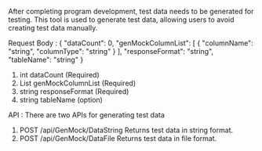 After completing program development, test data needs to be generated for testing. This tool is used to generate test data, allowing users to avoid creating test data manually.

Request Body :
{
  "dataCount": 0,
  "genMockColumnList": [
    {
      "columnName": "string",
      "columnType": "string"
    }
  ],
  "responseFormat": "string",
  "tableName": "string"
}
1. int dataCount (Required)
2. List<GenMockColumn> genMockColumnList (Required)
3. string responseFormat (Required)
4. string tableName (option)

API :
There are two APIs for generating test data
1. POST /api/GenMock/DataString
   Returns test data in string format.
3. POST /api/GenMock/DataFile
   Returns test data in file format.
